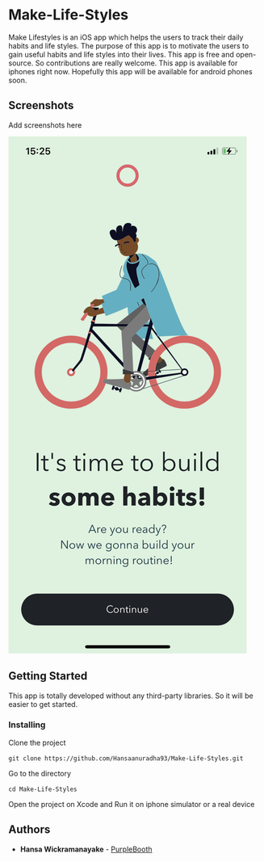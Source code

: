 # Make-Life-Styles

Make Lifestyles is an iOS app which helps the users to track their daily habits and life styles. The purpose of this app is to motivate the users to gain useful habits and life styles into their lives. This app is free and open-source. So contributions are really welcome.
This app is available for iphones right now. Hopefully this app will be available for android phones soon.

## Screenshots

Add screenshots here

![alt text](https://github.com/Hansaanuradha93/Make-Life-Styles/blob/master/Screenshots/1.PNG?raw=true)

## Getting Started

This app is totally developed without any third-party libraries. So it will be easier to get started.

### Installing

Clone the project

```
git clone https://github.com/Hansaanuradha93/Make-Life-Styles.git
```

Go to the directory

```
cd Make-Life-Styles
```

Open the project on Xcode and Run it on iphone simulator or a real device

## Authors

- **Hansa Wickramanayake** - [PurpleBooth](https://github.com/Hansaanuradha93)
